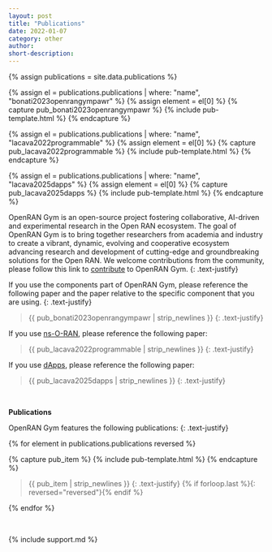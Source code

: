 ```yaml
---
layout: post
title: "Publications"
date: 2022-01-07
category: other
author:
short-description:
---
```


{% assign publications = site.data.publications %}

{% assign el = publications.publications | where: "name", "bonati2023openrangympawr" %}
{% assign element = el[0] %}
{% capture pub_bonati2023openrangympawr %}
{% include pub-template.html %}
{% endcapture %}

{% assign el = publications.publications | where: "name", "lacava2022programmable" %}
{% assign element = el[0] %}
{% capture pub_lacava2022programmable %}
{% include pub-template.html %}
{% endcapture %}

{% assign el = publications.publications | where: "name", "lacava2025dapps" %}
{% assign element = el[0] %}
{% capture pub_lacava2025dapps %}
{% include pub-template.html %}
{% endcapture %}

OpenRAN Gym is an open-source project fostering collaborative, AI-driven and experimental research in the Open RAN ecosystem.
The goal of OpenRAN Gym is to bring together researchers from academia and industry to create a vibrant, dynamic, evolving and cooperative ecosystem advancing research and development of cutting-edge and groundbreaking solutions for the Open RAN.
We welcome contributions from the community, please follow this link to [contribute](/other/contribute) to OpenRAN Gym.
{: .text-justify}

If you use the components part of OpenRAN Gym, please reference the following paper and the paper relative to the specific component that you are using.
{: .text-justify}

> {{ pub_bonati2023openrangympawr | strip_newlines }}
> {: .text-justify}

If you use [ns-O-RAN](/ran-frameworks/ns-o-ran), please reference the following paper:

> {{ pub_lacava2022programmable | strip_newlines }}
> {: .text-justify}

If you use [dApps](/ran-frameworks/dapps), please reference the following paper:

> {{ pub_lacava2025dapps | strip_newlines }}
> {: .text-justify}

&nbsp;

**Publications**

OpenRAN Gym features the following publications:
{: .text-justify}

{% for element in publications.publications reversed %}

{% capture pub_item %}
{% include pub-template.html %}
{% endcapture %}

> {{ pub_item | strip_newlines }}
> {: .text-justify}
{% if forloop.last %}{: reversed="reversed"}{% endif %}

{% endfor %}

&nbsp;

{% include support.md %}
